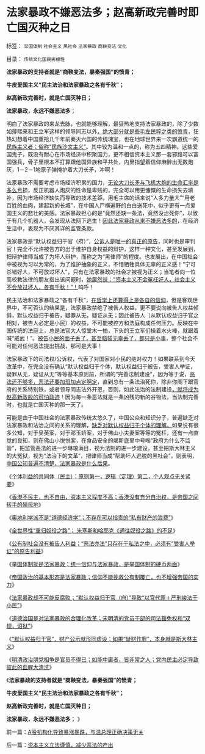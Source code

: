 # 法家暴政不嫌恶法多；赵高新政完善时即亡国灭种之日

标签： `举国体制` `社会主义` `黑社会` `法家暴政` `商鞅变法` `文化` 

目录： `传统文化国民劣根性`

**法家暴政的支持者就是“商鞅变法，暴秦强国”的愤青；**

**牛皮爱国主义“民主法治和法家暴政之各有千秋”；**

**赵高新政完善时，就是亡国灭种日；**

**法家暴政，永远不嫌恶法多**；

明白了法家暴政的来龙去脉，也就能够理解，最狂热地支持法家暴政的，除了少数如薄熙来和王立军这样的领导同志以外[，绝大部分就是些毛左民粹之类的愤青](../../../2012/12/17/《大革命和旧制度》值得深读,资本主义不是夺权的主义.md)，狂热幻想着中国重拾几千年前秦灭六国的传统瑰宝，也在地球世界来一次霸道统一的[民族主义者；俗称“民族沙文主义”](../../../2009/10/1/大国霸权主义阻碍中国和平崛起.md)。其中较为温和一点的，称为五四精神。这些爱国鬼子，既没有耐心在市场经济中积聚国力，更不相信资本主义那一套邪路可以富国强兵，骨子里根本不打算跟他国异族和平共处，内里指望着信仰麻醉出无数炮灰，1－2－1地原子弹掩护着大刀长矛，冲啊！

法家暴政不需要考虑市场经济积累的国力，[无论大刀长矛与飞机大炮的生命汇率是多么亏](../../../2009/12/24/战场生命汇率和国际贸易汇率等价关系.md)损，反正机器人炮灰的性命是卑贱的，完全可以用更慷慨的生命损失去填补，因为市场经济缺失而导致的技术差距。用毛主席的话来说“人多力量大”“用老百姓的血肉，建起新的长城”，在中国人尸横遍野的白白送死中，似乎更有一点爱国主义的悲壮的美感。法家暴政担心的是“竟然还缺一条法，竟然没治死你”，以致于有几个机器人，会发现从法网下逃生！[因此法家暴政从来不嫌恶法多的](../../../2013/2/19/公有制前提下“恶法亦法”与“法家暴政”等意.md)，在经济生活中，表现为不厌其详的监管条款。

法家暴政是“默认权益归于官（府）”，[公诉人是唯一的真正的原告](../../../2012/4/28/无视被告利益的“法治”，长着公诉人大脑的“律师”.md)，同时也是审判官！完全不允许被告方的出于维护自身权益的辩护，这样一种文化，甚至发展到，把辩护律师当成了为坏人辩护，而称之为“黑律师”的程度。也发展出，在中国社会中被视为习以为常的，为了维护抽象的正义，不惜牺牲具体无辜的正义感！“宁可杀错好人，不可放过坏人”，只有在法家暴政的社会才被视为正义；当笔者向一位高校教法律的朋友指出该问题时，[她居然说：“资本主义不会冤枉好人，社会主义不会放过坏人，各有千秋！”！](../../../2011/1/23/中国自古无“无辜”和申肖克的救渎.md)呜呼！

民主法治和法家暴政之“各有千秋”，[在哲学上还算得上是各自的信仰](../../../2009/11/27/个人信仰请止于个人“私”之边界.md)，但是客观世界中，不可否认的结果是，法家暴政禁绝了被告人权益，更不要说向被告人权益倾斜，默认权益归于被告，疑罪从无，疑证从无；因此被告人（从默认权益归于官之相对，被告人必定是小民）的权益，不可能被控方和法庭构成任何压力。反映在中国传统的法庭上，总是法官大人惊堂木一拍，下头的王立军们操着水火棒，就跟着喊“威武！”。[被告小民的面子丢了，甚至脑袋无辜丢了，都只是小事](../../../2012/4/28/文革和斯大林主义中的被告人利益.md)，整个社会不可能对任何恶法提出挑战，那可是大事！

法家暴政下的司法权/公诉权，代表了对国家对小民的绝对权力！如果联系到今天改革中，在完全没有确认“默认权益归于个体，默认权益归于被告，受害人举证，疑罪从无，疑证从无”等等基本原则前，所谓的“完善法制建设”，因为等于说，[恶法还不够多，恶法还要加班加点定啊定](../../../2012/5/5/恶法总是大多数，循例辩护，集体诉讼，控辩交易，法家暴政.md)，直到总有一条法治死你，除非你阁下跟官府的关系特别铁，或者领导同志法外开恩，否则，如此法治的法制建设[，就将成为赵高新政般的可怕政迹](../../../2012/7/5/赵高新政，黑社会可能会到处下毒.md)！因为每一条恶法就是一条凶残的新的谷物法，当法制完善时，也就是亡国灭种的那一天了。

可能是由于中国社会的法家暴政传统太悠久了，中国公众和知识分子，普遍缺乏对法家暴政和法治之间的关系的理解，[缺乏对默认权益归于个体的理解。](../../../2013/2/15/理解“默认权益归于个体”，您也成为法学家.md)如果说有很多公知，对于吴英案，对于邓玉娇案，对于佛山小夫妻案等等的冤枉，还有一点直觉的良知，则在佛山小悦悦案，在食品安全的竭斯底里中号啕“政府为什么不监管”，把监管恶法的进一步琳琅满目，视为法制的进一步建设，甚至把斯大林主义的大冤狱，视为“法治下的文革”，把律师当成“帮助坏人逃脱的黑社会”，则表明，[中国公知普遍不清楚，法家暴政是什么后果](../../../2012/4/28/科学地衡量制造冤案的社会效益.md)。

《[个体利益的共同体（民主）：原则第一，逻辑（定理）第二，个人观点无关紧要](../../../2013/2/18/理解薛兆丰，胡释之，胡星斗，张五常，李银河等人的错误.md)》

《[香港不民主，也不自由，资本主义程度不高；香港没有充分自治权，是帝国之间转手的殖民地](../../../2013/2/18/香港不民主，也不自由，资本主义程度不高.md)》

《[奥地利学派不是“道德经济学”；不存在可以指责的“私有财产的浪费”](../../../2013/2/19/“默认权益归于个体”，道德就不是任何具体观点的依据；.md)》

《[全世界性“重归奴役之路”； 米塞斯和哈耶克《通往奴役之路》的不足](../../../2013/2/19/全世界性“重归奴役之路”.md)》

《[公有制社会没有被告人利益；“恶法亦法”只存在于私法之中，必须有“受害人举证”的原告利益](../../../2013/2/19/公有制前提下“恶法亦法”与“法家暴政”等意.md)》

《[举国体制就是法家暴政；统一信仰与法家暴政，是举国体制的硬币两面](../../../2013/2/20/统一信仰与法家暴政，是举国体制的硬币两面；.md)》

《[帝国政治的基本形态是法家暴政；信仰不能挽救公有制覆亡，也不增强帝国的实力](../../../2013/2/20/帝国政治的基本形态是法家暴政，商鞅的前辈晋文公.md)》

《[法家暴政却不可能反腐败；“默认权益归于官（府）”导致“以官代罪＋严刑峻法于小民”](../../../2013/2/20/反腐败寄望于法家暴政，法家暴政却不可能反腐败；.md)》

《[道德治国是对法家暴政的合理化改革；宋明清的党员干部的司法豁免权和“双规，诏狱”](../../../2013/2/21/道德治国是对法家暴政的改革，明朝的双规，诏狱，党争.md)》

《[“默认权益归于官”，财产公示就形同虚设；如果“疑财作罪”，本身就是斯大林主义](%EF%BC%9B)》

《[明清政治朋党相争是官员不得已；如能中庸者，皆非常之人；党内民主必定导致彼此的血腥大清洗](../../../2013/2/21/明朝官场朋党是“人在官场，身不由已”.md)》

《**法家暴政的支持者就是“商鞅变法，暴秦强国”的愤青；**

**牛皮爱国主义“民主法治和法家暴政之各有千秋”；**

**赵高新政完善时，就是亡国灭种日；**

**法家暴政，永远不嫌恶法多**； 》

前一篇：[A股机构化导致暴涨暴跌，与温总理正确决策无关](../../../2013/2/21/A股机构化导致暴涨暴跌，与温总理正确决策无关.md)

后一篇：[资本主义立法谨慎，减少恶法的产出](../../../2013/2/22/资本主义立法谨慎，减少恶法的产出.md)